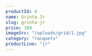 ```yaml
---
productId: 4
name: Grinta Jr
slug: grinta-jr
price: 169
imageSrc: "/uploads/grid/1.jpg"
category: "racquets"
productLine: "jr"
---
```

